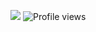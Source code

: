 ![](https://komarev.com/ghpvc/?username=Reborn-JS)
![Profile views](https://komarev.com/ghpvc/?username=Reborn-JS&label=PROFILE+VIEWS)

